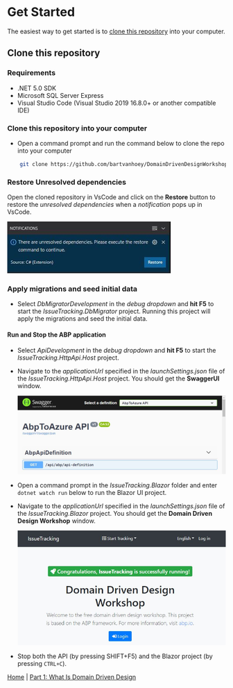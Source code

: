 # Get Started

The easiest way to get started is to [clone this repository](#clone-this-repository) into your computer.

## Clone this repository

### Requirements

- .NET 5.0 SDK
- Microsoft SQL Server Express
- Visual Studio Code (Visual Studio 2019 16.8.0+ or another compatible IDE)
  
### Clone this repository into your computer

- Open a command prompt and run the command below to clone the repo into your computer

```bash
    git clone https://github.com/bartvanhoey/DomainDrivenDesignWorkshop.git
```

### Restore Unresolved dependencies

Open the cloned repository in VsCode and click on the **Restore** button to restore the *unresolved dependencies* when a _notification_ pops up in VsCode.

 ![Unresolved dependencies](images/UnResolvedDependencies.jpg)

### Apply migrations and seed initial data

- Select *DbMigratorDevelopment* in the *debug dropdown* and **hit F5** to start the *IssueTracking.DbMigrator* project. Running this project will apply the migrations and seed the initial data.
  
#### Run and Stop the ABP application

- Select *ApiDevelopment* in the *debug dropdown* and **hit F5** to start the *IssueTracking.HttpApi.Host* project.
- Navigate to the *applicationUrl* specified in the *launchSettings.json* file of the *IssueTracking.HttpApi.Host* project. You should get the **SwaggerUI** window.

    ![SwaggerUI window](images/SwaggerUI.jpg)

- Open a command prompt in the *IssueTracking.Blazor* folder and enter `dotnet watch run` below to run the Blazor UI project.
- Navigate to the *applicationUrl* specified in the *launchSettings.json* file of the *IssueTracking.Blazor* project. You should get the **Domain Driven Design Workshop** window.

    ![Abp Welcome window](images/DomainDrivenDesignWelcomeWindow.jpg)

- Stop both the API (by pressing SHIFT+F5) and the Blazor project (by pressing `CTRL+C`).

[Home](../../README.md) | [Part 1: What Is Domain Driven Design](../part1/part1-What-Is-Domain-Driven-Design.md)
